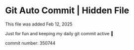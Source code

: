 # Git Auto Commit | Hidden File

This file was added Feb 12, 2025

Just for fun and keeping my daily git commit active 🤪

commit number: 350744
